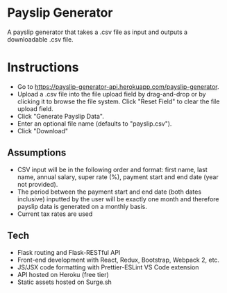 # Payslip Generator
A payslip generator that takes a .csv file as input and outputs a downloadable .csv file. 

# Instructions
- Go to https://payslip-generator-api.herokuapp.com/payslip-generator.
- Upload a .csv file into the file upload field by drag-and-drop or by clicking it to browse the file system. Click "Reset Field" to clear the file upload field.
- Click "Generate Payslip Data".
- Enter an optional file name (defaults to "payslip.csv").
- Click "Download"

## Assumptions
- CSV input will be in the following order and format: first name, last name, annual salary, super rate (%), payment start and end date (year not provided).
- The period between the payment start and end date (both dates inclusive) inputted by the user will be exactly one month and therefore payslip data is generated on a monthly basis.
- Current tax rates are used

## Tech
- Flask routing and Flask-RESTful API
- Front-end development with React, Redux, Bootstrap, Webpack 2, etc.
- JS/JSX code formatting with Prettier-ESLint VS Code extension
- API hosted on Heroku (free tier)
- Static assets hosted on Surge.sh
